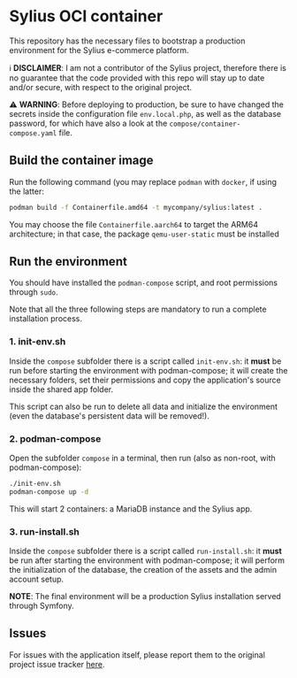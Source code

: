 # Sylius OCI container

This repository has the necessary files to bootstrap a production environment for the Sylius e-commerce platform.

ℹ️  **DISCLAIMER**: I am not a contributor of the Sylius project, therefore there is no guarantee that the code provided with this repo will stay up to date and/or secure, with respect to the original project.

⚠️  **WARNING**: Before deploying to production, be sure to have changed the secrets inside the configuration file `env.local.php`, as well as the database password, for which have also a look at the `compose/container-compose.yaml` file.

## Build the container image

Run the following command (you may replace `podman` with `docker`, if using the latter:

```bash
podman build -f Containerfile.amd64 -t mycompany/sylius:latest .
```

You may choose the file `Containerfile.aarch64` to target the ARM64 architecture; in that case, the package `qemu-user-static` must be installed

## Run the environment

You should have installed the `podman-compose` script, and root permissions through `sudo`.

Note that all the three following steps are mandatory to run a complete installation process.

### 1. init-env.sh

Inside the `compose` subfolder there is a script called `init-env.sh`: it **must** be run before starting the environment with podman-compose; it will create the necessary folders, set their permissions and copy the application's source inside the shared app folder.

This script can also be run to delete all data and initialize the environment (even the database's persistent data will be removed!).

### 2. podman-compose

Open the subfolder `compose` in a terminal, then run (also as non-root, with podman-compose):

```bash
./init-env.sh
podman-compose up -d
```

This will start 2 containers: a MariaDB instance and the Sylius app.

### 3. run-install.sh

Inside the `compose` subfolder there is a script called `run-install.sh`: it **must** be run after starting the environment with podman-compose; it will perform the initialization of the database, the creation of the assets and the admin account setup.

**NOTE**: The final environment will be a production Sylius installation served through Symfony.

## Issues

For issues with the application itself, please report them to the original project issue tracker [here](https://github.com/Sylius/Sylius/issues).

